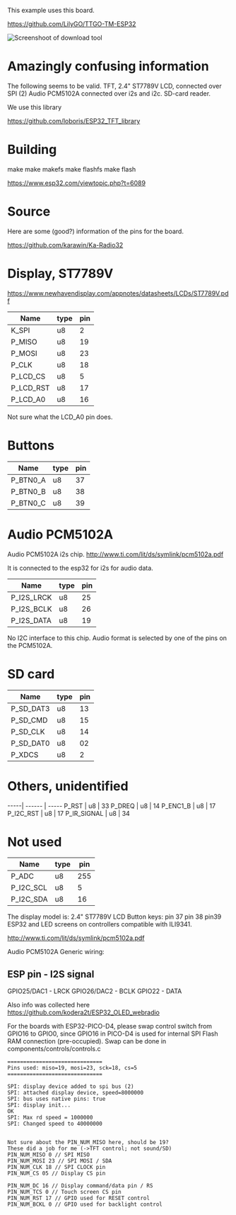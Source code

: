 This example uses this board.

https://github.com/LilyGO/TTGO-TM-ESP32

![Screenshoot of download tool](https://raw.githubusercontent.com/Ebiroll/qemu_esp32/master/examples/44_pio_tmthing/TM.jpg)


# Amazingly confusing information
The following seems to be valid.
TFT, 2.4" ST7789V LCD, connected over SPI (2)
Audio PCM5102A connected over i2s and i2c.
SD-card reader.


We use this library

https://github.com/loboris/ESP32_TFT_library

# Building

make
make makefs
make flashfs
make flash

https://www.esp32.com/viewtopic.php?t=6089

# Source
Here are some (good?) information of the pins for the board.

https://github.com/karawin/Ka-Radio32


# Display, ST7789V

https://www.newhavendisplay.com/appnotes/datasheets/LCDs/ST7789V.pdf

Name | type  | pin
-----| ------ | ----- 
K_SPI |	 	u8 | 	2
P_MISO	| u8 |	19
P_MOSI	| u8 |	23
P_CLK	| u8 |	18
P_LCD_CS	| u8 |	5
P_LCD_RST	| u8 |	17
P_LCD_A0	| u8 |	16

Not sure what the LCD_A0 pin does.


# Buttons 

Name | type  | pin
-----| ------ | ----- 
P_BTN0_A	| u8 |	37
P_BTN0_B	| u8 |	38
P_BTN0_C	| u8 |	39


# Audio PCM5102A

Audio PCM5102A i2s chip.
http://www.ti.com/lit/ds/symlink/pcm5102a.pdf

It is connected to the esp32 for i2s for audio data. 


Name | type  | pin
-----| ------ | ----- 
P_I2S_LRCK	| u8 |	25
P_I2S_BCLK	| u8 |	26
P_I2S_DATA |  u8	| 19


No I2C interface to this chip. Audio format is selected by one of the pins on the PCM5102A.

# SD card
Name | type  | pin
-----| ------ | ----- 
P_SD_DAT3	| u8 |	13
P_SD_CMD	| u8 |	15
P_SD_CLK	| u8 |	14
P_SD_DAT0	| u8 |	02
P_XDCS	| u8 |	2

# Others, unidentified
-----| ------ | ----- 
P_RST	| u8 |	33
P_DREQ	| u8 |	14
P_ENC1_B	| u8 |	17
P_I2C_RST	| u8 |	17
P_IR_SIGNAL	| u8 |	34

# Not used
Name | type  | pin
-----| ------ | ----- 
P_ADC	| u8 |	255
P_I2C_SCL	| u8 |	5
P_I2C_SDA	| u8 |	16



The display model is: 2.4" ST7789V LCD
Button keys: pin 37 pin 38 pin39
ESP32 and LED screens on controllers compatible with ILI9341.



http://www.ti.com/lit/ds/symlink/pcm5102a.pdf


Audio PCM5102A Generic wiring:

ESP pin   - I2S signal
----------------------
GPIO25/DAC1   - LRCK
GPIO26/DAC2   - BCLK
GPIO22        - DATA


Also info was collected here
https://github.com/kodera2t/ESP32_OLED_webradio

For the boards with ESP32-PICO-D4, please swap control switch from GPIO16 to GPIO0, since GPIO16 in PICO-D4 is used for internal SPI Flash RAM connection (pre-occupied). Swap can be done in components/controls/controls.c

```
==============================
Pins used: miso=19, mosi=23, sck=18, cs=5
==============================

SPI: display device added to spi bus (2)
SPI: attached display device, speed=8000000
SPI: bus uses native pins: true
SPI: display init...
OK
SPI: Max rd speed = 1000000
SPI: Changed speed to 40000000


Not sure about the PIN_NUM_MISO here, should be 19?
These did a job for me (->TFT control; not sound/SD)
PIN_NUM_MISO 0 // SPI MISO
PIN_NUM_MOSI 23 // SPI MOSI / SDA
PIN_NUM_CLK 18 // SPI CLOCK pin
PIN_NUM_CS 05 // Display CS pin

PIN_NUM_DC 16 // Display command/data pin / RS
PIN_NUM_TCS 0 // Touch screen CS pin
PIN_NUM_RST 17 // GPIO used for RESET control
PIN_NUM_BCKL 0 // GPIO used for backlight control
```
